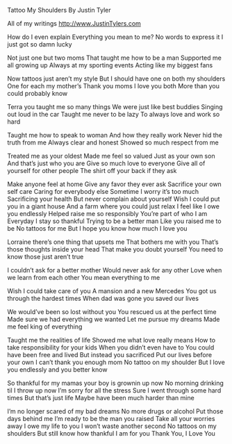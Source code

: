Tattoo My Shoulders 
By Justin Tyler

All of my writings
http://www.JustinTylers.com

How do I even explain
Everything you mean to me?
No words to express it 
I just got so damn lucky 

Not just one but two moms 
That taught me how to be a man 
Supported me all growing up 
Always at my sporting events
Acting like my biggest fans

Now tattoos just aren’t my style 
But I should have one on both my shoulders 
One for each my mother’s 
Thank you moms I love you both 
More than you could probably know 

Terra you taught me so many things 
We were just like best buddies 
Singing out loud in the car 
Taught me never to be lazy 
To always love and work so hard 

Taught me how to speak to woman
And how they really work 
Never hid the truth from me 
Always clear and honest 
Showed so much respect from me 

Treated me as your oldest 
Made me feel so valued 
Just as your own son 
And that’s just who you are 
Give so much love to everyone 
Give all of yourself for other people 
The shirt off your back if they ask 

Make anyone feel at home 
Give any favor they ever ask 
Sacrifice your own self care 
Caring for everybody else 
Sometime I worry it’s too much 
Sacrificing your health 
But never complain about yourself
Wish I could put you in a giant house 
And a farm where you could just relax 
I feel like I owe you endlessly 
Helped raise me so responsibly 
You’re part of who I am 
Everyday I stay so thankful 
Trying to be a better man 
Like you raised me to be 
No tattoos for me 
But I hope you know how much I love you 

Lorraine there’s one thing that upsets me 
That bothers me with you
That’s those thoughts inside your head 
That make you doubt yourself 
You need to know those just aren’t true 

I couldn’t ask for a better mother
Would never ask for any other 
Love when we learn from each other 
You mean everything to me 

Wish I could take care of you 
A mansion and a new Mercedes 
You got us through the hardest times 
When dad was gone you saved our lives 

We would’ve been so lost without you 
You rescued us at the perfect time 
Made sure we had everything we wanted 
Let me pursue my dreams 
Made me feel king of everything 

Taught me the realities of life 
Showed me what love really means 
How to take responsibility for your kids 
When you didn’t even have to 
You could have been free and lived 
But instead you sacrificed
Put our lives before your own 
I can’t thank you enough mom 
No tattoo on my shoulder 
But I love you endlessly and you better know 

So thankful for my mamas
your boy is grownin up now
No morning drinking til I throw up now
I’m sorry for all the stress 
Sure I went through some hard times 
But that’s just life 
Maybe have been much harder than mine 

I’m no longer scared of my bad dreams 
No more drugs or alcohol 
Put those days behind me 
I’m ready to be the man you raised 
Take all your worries away 
I owe my life to you 
I won’t waste another second 
No tattoos on my shoulders 
But still know how thankful I am for you 
Thank You, I Love You
